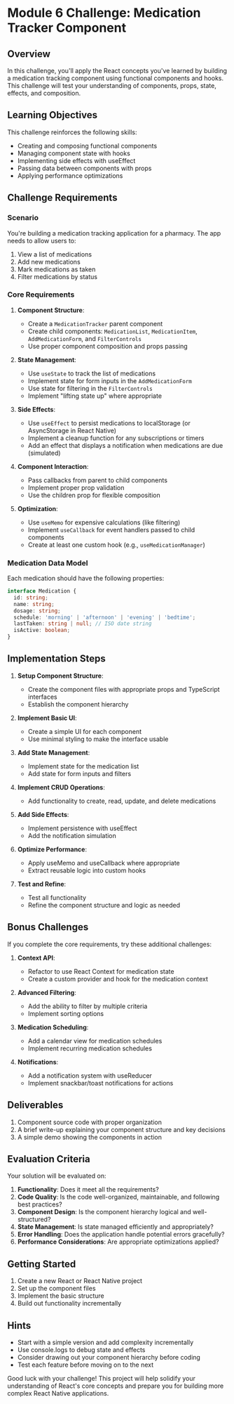 # Module 6 Challenge: Medication Tracker Component

## Overview

In this challenge, you'll apply the React concepts you've learned by building a medication tracking component using functional components and hooks. This challenge will test your understanding of components, props, state, effects, and composition.

## Learning Objectives

This challenge reinforces the following skills:
- Creating and composing functional components
- Managing component state with hooks
- Implementing side effects with useEffect
- Passing data between components with props
- Applying performance optimizations

## Challenge Requirements

### Scenario

You're building a medication tracking application for a pharmacy. The app needs to allow users to:
1. View a list of medications
2. Add new medications
3. Mark medications as taken
4. Filter medications by status

### Core Requirements

1. **Component Structure**:
   - Create a `MedicationTracker` parent component
   - Create child components: `MedicationList`, `MedicationItem`, `AddMedicationForm`, and `FilterControls`
   - Use proper component composition and props passing

2. **State Management**:
   - Use `useState` to track the list of medications
   - Implement state for form inputs in the `AddMedicationForm`
   - Use state for filtering in the `FilterControls`
   - Implement "lifting state up" where appropriate

3. **Side Effects**:
   - Use `useEffect` to persist medications to localStorage (or AsyncStorage in React Native)
   - Implement a cleanup function for any subscriptions or timers
   - Add an effect that displays a notification when medications are due (simulated)

4. **Component Interaction**:
   - Pass callbacks from parent to child components
   - Implement proper prop validation
   - Use the children prop for flexible composition

5. **Optimization**:
   - Use `useMemo` for expensive calculations (like filtering)
   - Implement `useCallback` for event handlers passed to child components
   - Create at least one custom hook (e.g., `useMedicationManager`)

### Medication Data Model

Each medication should have the following properties:
```ts
interface Medication {
  id: string;
  name: string;
  dosage: string;
  schedule: 'morning' | 'afternoon' | 'evening' | 'bedtime';
  lastTaken: string | null; // ISO date string
  isActive: boolean;
}
```

## Implementation Steps

1. **Setup Component Structure**:
   - Create the component files with appropriate props and TypeScript interfaces
   - Establish the component hierarchy

2. **Implement Basic UI**:
   - Create a simple UI for each component
   - Use minimal styling to make the interface usable

3. **Add State Management**:
   - Implement state for the medication list
   - Add state for form inputs and filters

4. **Implement CRUD Operations**:
   - Add functionality to create, read, update, and delete medications

5. **Add Side Effects**:
   - Implement persistence with useEffect
   - Add the notification simulation

6. **Optimize Performance**:
   - Apply useMemo and useCallback where appropriate
   - Extract reusable logic into custom hooks

7. **Test and Refine**:
   - Test all functionality
   - Refine the component structure and logic as needed

## Bonus Challenges

If you complete the core requirements, try these additional challenges:

1. **Context API**:
   - Refactor to use React Context for medication state
   - Create a custom provider and hook for the medication context

2. **Advanced Filtering**:
   - Add the ability to filter by multiple criteria
   - Implement sorting options

3. **Medication Scheduling**:
   - Add a calendar view for medication schedules
   - Implement recurring medication schedules

4. **Notifications**:
   - Add a notification system with useReducer
   - Implement snackbar/toast notifications for actions

## Deliverables

1. Component source code with proper organization
2. A brief write-up explaining your component structure and key decisions
3. A simple demo showing the components in action

## Evaluation Criteria

Your solution will be evaluated on:
1. **Functionality**: Does it meet all the requirements?
2. **Code Quality**: Is the code well-organized, maintainable, and following best practices?
3. **Component Design**: Is the component hierarchy logical and well-structured?
4. **State Management**: Is state managed efficiently and appropriately?
5. **Error Handling**: Does the application handle potential errors gracefully?
6. **Performance Considerations**: Are appropriate optimizations applied?

## Getting Started

1. Create a new React or React Native project
2. Set up the component files
3. Implement the basic structure
4. Build out functionality incrementally

## Hints

- Start with a simple version and add complexity incrementally
- Use console.logs to debug state and effects
- Consider drawing out your component hierarchy before coding
- Test each feature before moving on to the next

Good luck with your challenge! This project will help solidify your understanding of React's core concepts and prepare you for building more complex React Native applications. 